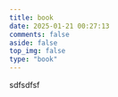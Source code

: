 ```yaml
---
title: book
date: 2025-01-21 00:27:13
comments: false
aside: false
top_img: false
type: "book"
---
```

sdfsdfsf